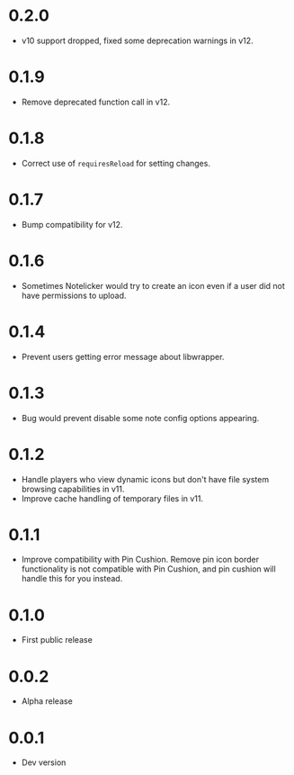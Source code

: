 # 0.2.0

- v10 support dropped, fixed some deprecation warnings in v12.

# 0.1.9

- Remove deprecated function call in v12.

# 0.1.8

- Correct use of `requiresReload` for setting changes.

# 0.1.7

- Bump compatibility for v12.

# 0.1.6

- Sometimes Notelicker would try to create an icon even if a user did not have permissions to upload.

# 0.1.4

- Prevent users getting error message about libwrapper.

# 0.1.3

- Bug would prevent disable some note config options appearing.

# 0.1.2

- Handle players who view dynamic icons but don't have file system browsing capabilities in v11.
- Improve cache handling of temporary files in v11.

# 0.1.1

- Improve compatibility with Pin Cushion. Remove pin icon border functionality is not compatible with Pin Cushion, and pin cushion will handle this for you instead.

# 0.1.0

- First public release

# 0.0.2

- Alpha release

# 0.0.1

- Dev version
